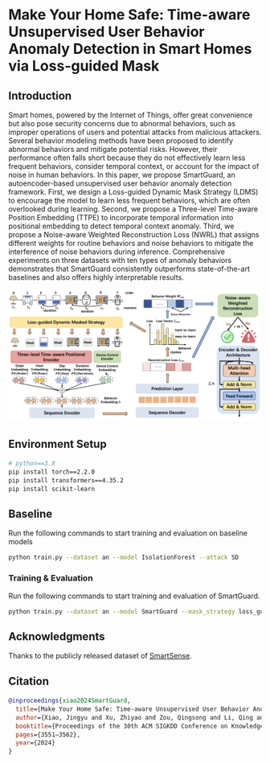 # Make Your Home Safe: Time-aware Unsupervised User Behavior Anomaly Detection in Smart Homes via Loss-guided Mask

## Introduction
Smart homes, powered by the Internet of Things, offer great convenience but also pose security concerns due to abnormal behaviors, such as improper operations of users and potential attacks from malicious attackers. Several behavior modeling methods have been proposed to identify abnormal behaviors and mitigate potential risks. However, their performance often falls short because they do not effectively learn less frequent behaviors, consider temporal context, or account for the impact of noise in human behaviors. In this paper, we propose SmartGuard, an autoencoder-based unsupervised user behavior anomaly detection framework. First, we design a Loss-guided Dynamic Mask Strategy (LDMS) to encourage the model to learn less frequent behaviors, which are often overlooked during learning. Second, we propose a Three-level Time-aware Position Embedding (TTPE) to incorporate temporal information into positional embedding to detect temporal context anomaly. Third, we propose a Noise-aware Weighted Reconstruction Loss (NWRL) that assigns different weights for routine behaviors and noise behaviors to mitigate the interference of noise behaviors during inference. Comprehensive experiments on three datasets with ten types of anomaly behaviors demonstrates that SmartGuard consistently outperforms state-of-the-art baselines and also offers highly interpretable results.

![Method](./figures/SmartGuard.png)


## Environment Setup

```bash
# python==3.8
pip install torch==2.2.0
pip install transformers==4.35.2
pip install scikit-learn
```


## Baseline

Run the following commands to start training and evaluation on baseline models
```bash
python train.py --dataset an --model IsolationForest --attack SD
```


### Training & Evaluation

Run the following commands to start training and evaluation of SmartGuard.

```bash
python train.py --dataset an --model SmartGuard --mask_strategy loss_guided --mask_ratio 0.2 --mask_step 4 --layer 2 --batch 1024 --embedding 256
```



## Acknowledgments

Thanks to the publicly released dataset of [SmartSense](https://github.com/snudatalab/SmartSense). 



## Citation

```bibtex
@inproceedings{xiao2024SmartGuard,
  title={Make Your Home Safe: Time-aware Unsupervised User Behavior Anomaly Detection in Smart Homes via Loss-guided Mask},
  author={Xiao, Jingyu and Xu, Zhiyao and Zou, Qingsong and Li, Qing and Zhao, Dan and Fang, Dong and Li, Ruoyu and Tang, Wenxin and Li, Kang and Zuo, Xudong and Hu, Penghui and Jiang, Yong and Weng, Zixuan and Lyv.R, Michael},
  booktitle={Proceedings of the 30th ACM SIGKDD Conference on Knowledge Discovery and Data Mining},
  pages={3551–3562},
  year={2024}
}
```
